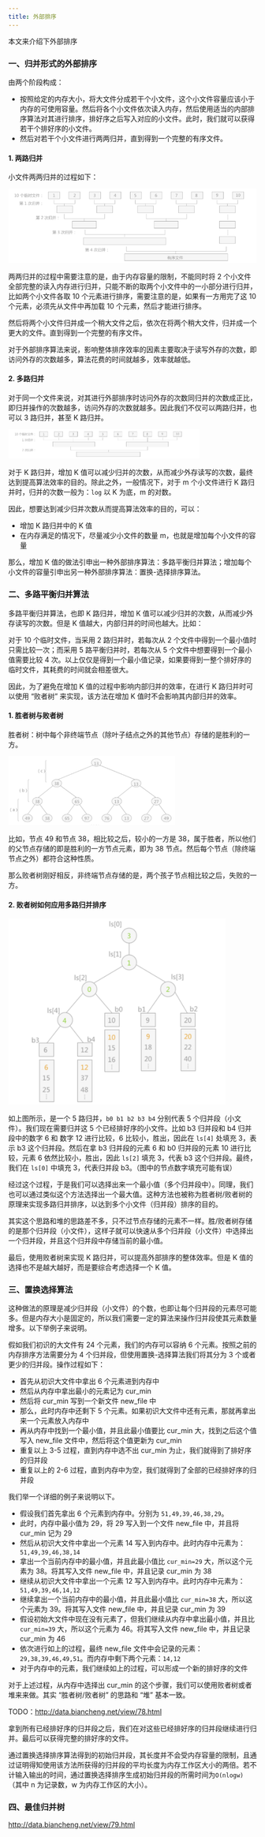 ```yaml
---
title: 外部排序
---
```


本文来介绍下外部排序

### 一、归并形式的外部排序

由两个阶段构成：

- 按照给定的内存大小，将大文件分成若干个小文件，这个小文件容量应该小于内存的可使用容量。然后将各个小文件依次读入内存，然后使用适当的内部排序算法对其进行排序，排好序之后写入对应的小文件。此时，我们就可以获得若干个排好序的小文件。
- 然后对若干个小文件进行两两归并，直到得到一个完整的有序文件。

#### 1. 两路归并

小文件两两归并的过程如下：

<img src="./image/二路归并.png" alt="s" style="zoom:67%;" />

两两归并的过程中需要注意的是，由于内存容量的限制，不能同时将 2 个小文件全部完整的读入内存进行归并，只能不断的取两个小文件中的一小部分进行归并，比如两个小文件各取 10 个元素进行排序，需要注意的是，如果有一方用完了这 10 个元素，必须先从文件中再加载 10 个元素，然后才能进行排序。

然后将两个小文件归并成一个稍大文件之后，依次在将两个稍大文件，归并成一个更大的文件。直到得到一个完整的有序文件。

对于外部排序算法来说，影响整体排序效率的因素主要取决于读写外存的次数，即访问外存的次数越多，算法花费的时间就越多，效率就越低。

#### 2. 多路归并

对于同一个文件来说，对其进行外部排序时访问外存的次数同归并的次数成正比，即归并操作的次数越多，访问外存的次数就越多。因此我们不仅可以两路归并，也可以 3 路归并，甚至 K 路归并。

<img src="./image/5路归并.png" style="zoom:50%;" />

对于 K 路归并，增加 K 值可以减少归并的次数，从而减少外存读写的次数，最终达到提高算法效率的目的。除此之外，一般情况下，对于 m 个小文件进行 K 路归并时，归并的次数一般为：`log` 以 K 为底，m 的对数。

因此，想要达到减少归并次数从而提高算法效率的目的，可以：

- 增加 K 路归并中的 K 值
- 在内存满足的情况下，尽量减少小文件的数量 m，也就是增加每个小文件的容量

那么，增加 K 值的做法引申出一种外部排序算法：多路平衡归并算法；增加每个小文件的容量引申出另一种外部排序算法：置换-选择排序算法。

### 二、多路平衡归并算法

多路平衡归并算法，也即 K 路归并，增加 K 值可以减少归并的次数，从而减少外存读写的次数。但是 K 值越大，内部归并的时间也越大。比如：

对于 10 个临时文件，当采用 2 路归并时，若每次从 2 个文件中得到一个最小值时只需比较一次；而采用 5 路平衡归并时，若每次从 5 个文件中想要得到一个最小值需要比较 4 次。以上仅仅是得到一个最小值记录，如果要得到一整个排好序的临时文件，其耗费的时间就会相差很大。

因此，为了避免在增加 K 值的过程中影响内部归并的效率，在进行 K 路归并时可以使用 “败者树” 来实现，该方法在增加 K 值时不会影响其内部归并的效率。

#### 1. 胜者树与败者树

胜者树：树中每个非终端节点（除叶子结点之外的其他节点）存储的是胜利的一方。

<img src="./image/胜者树.png" alt="s" style="zoom:33%;" />

比如，节点 49 和节点 38，相比较之后，较小的一方是 38，属于胜者，所以他们的父节点存储的即是胜利的一方节点元素，即为 38 节点。然后每个节点（除终端节点之外）都符合这种性质。

那么败者树刚好相反，非终端节点存储的是，两个孩子节点相比较之后，失败的一方。

#### 2. 败者树如何应用多路归并排序

<img src="./image/败者树用来多路归并.png" style="zoom:43%;" />

如上图所示，是一个 5 路归并，`b0 b1 b2 b3 b4` 分别代表 5 个归并段（小文件）。我们现在需要归并这 5 个已经排好序的小文件。比如 b3 归并段和 b4 归并段中的数字 6 和 数字 12 进行比较，6 比较小，胜出，因此在 `ls[4]` 处填充 3，表示 b3 这个归并段。然后在拿 b3 归并段的元素 6 和 b0 归并段的元素 10 进行比较，元素 6 依然比较小，胜出，因此 `ls[2]` 填充 3，代表 b3 这个归并段。最终，我们在 `ls[0]` 中填充 3，代表归并段 b3。（图中的节点数字填充可能有误）

经过这个过程，于是我们可以选择出来一个最小值（多个归并段中）。同理，我们也可以通过类似这个方法选择出一个最大值。这种方法也被称为胜者树/败者树的原理来实现多路归并排序，以达到多个小文件（归并段）排序的目的。

其实这个思路和堆的思路差不多，只不过节点存储的元素不一样。胜/败者树存储的是那个归并段（小文件），这样子就可以快速从多个归并段（小文件）中选择出一个归并段，并且这个归并段中存储当前的最小值。

最后，使用败者树来实现 K 路归并，可以提高外部排序的整体效率。但是 K 值的选择也不是越大越好，而是要综合考虑选择一个 K 值。

### 三、置换选择算法

这种做法的原理是减少归并段（小文件）的个数，也即让每个归并段的元素尽可能多。但是内存大小是固定的，所以我们需要一定的算法来操作归并段使其元素数量增多。以下举例子来说明。

假如我们初识的大文件有 24 个元素，我们的内存可以容纳 6 个元素。按照之前的内存排序方法需要分为 4 个归并段，但使用置换-选择算法我们将其分为 3 个或者更少的归并段。操作过程如下：

- 首先从初识大文件中拿出 6 个元素进到内存中
- 然后从内存中拿出最小的元素记为 cur_min
- 然后将 cur_min 写到一个新文件 new_file 中
- 那么，此时内存中还剩下 5 个元素。如果初识大文件中还有元素，那就再拿出来一个元素放入内存中
- 再从内存中找到一个最小值，并且此最小值要比 cur_min 大，找到之后这个值写入 new_file 文件中，然后将这个值更新为 cur_min
- 重复以上 3-5 过程，直到内存中选不出 cur_min 为止，我们就得到了排好序的归并段
- 重复以上的 2-6 过程，直到内存中为空，我们就得到了全部的已经排好序的归并段

我们举一个详细的例子来说明以下。

- 假设我们首先拿出 6 个元素到内存中。分别为 `51,49,39,46,38,29`。
- 此时，内存中最小值为 29，将 29 写入到一个文件 new_file 中，并且将 cur_min 记为 29
- 然后从初识大文件中拿出一个元素 14 写入到内存中。此时内存中元素为：`51,49,39,46,38,14`
- 拿出一个当前内存中的最小值，并且此最小值比 `cur_min=29` 大，所以这个元素为 38。将其写入文件 new_file 中，并且记录 cur_min 为 38
- 继续从初识大文件中拿出一个元素 12 写入到内存中。此时内存中元素为：`51,49,39,46,14,12`
- 继续拿出一个当前内存中的最小值，并且此最小值比 `cur_min=38` 大，所以这个元素为 39。将其写入文件 new_file 中，并且记录 cur_min 为 39
- 假设初始大文件中现在没有元素了，但我们继续从内存中拿出最小值，并且比 `cur_min=39` 大，所以这个元素为 46。将其写入文件 new_file 中，并且记录 cur_min 为 46
- 依次进行如上的过程，最终 new_file 文件中会记录的元素：`29,38,39,46,49,51`。而内存中剩下两个元素：`14,12`
- 对于内存中的元素，我们继续如上的过程，可以形成一个新的排好序的文件

对于上述过程，从内存中选择出 cur_min 的这个步骤，我们可以使用败者树或者堆来来做。其实 “胜者树/败者树” 的思路和 “堆” 基本一致。

TODO：http://data.biancheng.net/view/78.html

拿到所有已经排好序的归并段之后，我们在对这些已经排好序的归并段继续进行归并。最后可以获得完整的排好序的文件。

通过置换选择排序算法得到的初始归并段，其长度并不会受内存容量的限制，且通过证明得知使用该方法所获得的归并段的平均长度为内存工作区大小的两倍。若不计输入输出的时间，通过置换选择排序生成初始归并段的所需时间为`O(nlogw)`（其中 n 为记录数，w 为内存工作区的大小）。

### 四、最佳归并树

http://data.biancheng.net/view/79.html













